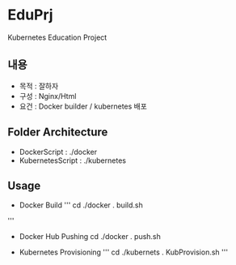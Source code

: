 # EduPrj
Kubernetes Education Project

## 내용 
- 목적 : 잘하자
- 구성 : Nginx/Html
- 요건 : Docker builder / kubernetes 배포 

## Folder Architecture
* DockerScript : ./docker
* KubernetesScript : ./kubernetes

## Usage
* Docker Build
'''
cd ./docker
. build.sh

'''
* Docker Hub Pushing
cd ./docker
. push.sh

* Kubernetes Provisioning
'''
cd ./kubernets
. KubProvision.sh
'''